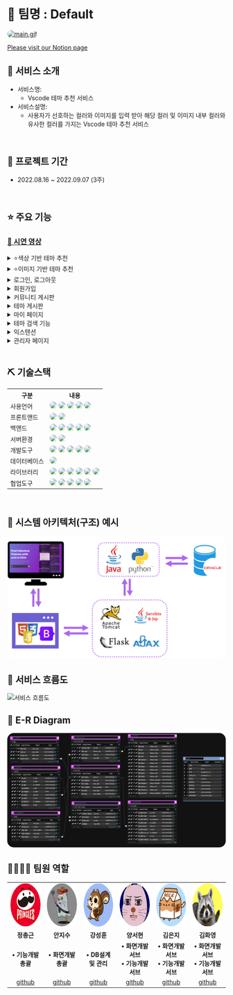 # 🥕 팀명 : Default
<a href="https://www.notion.so/Default-3e84e0b0b9a04020aa7122b01318cb5b"><img src="ReadMeImg/메인.gif" alt="main.gif" width="540" height="300" style="border-radius:15px"/></a>

[Please visit our Notion page](https://www.notion.so/Default-3e84e0b0b9a04020aa7122b01318cb5b)


## 👀 서비스 소개
* 서비스명:
  *  Vscode 테마 추천 서비스
* 서비스설명:
  *  사용자가 선호하는 컬러와 이미지를 입력 받아 해당 컬러 및 이미지 내부 컬러와 유사한 컬러를 가지는 Vscode 테마 추천 서비스 
<br>

## 📅 프로젝트 기간
- 2022.08.16 ~ 2022.09.07 (3주)
<br>

## ⭐ 주요 기능

### [🎥 시연 영상](https://youtu.be/RN_3gnuGoNQ)

<details>

<summary>⭐색상 기반 테마 추천</summary>

<!-- summary 아래 한칸 공백 두어야함 -->
<img src="ReadMeImg/colorSelect.png"  alt="colorSelect"/>

<br>

- 유저는 메인페이지에서 Color Select 버튼을 통해 색상 선택 화면으로 이동할 수 있음.
- 색상 선택 페이지에서 5개의 선호 컬러 및 자신의 주 사용 언어를 선택하고 버튼을 클릭하면 해당 색상과 유사한 색상을 가진 테마 8개를 추천 받을 수 있음
- 추천 받은 페이지에서 테마 이름을 클릭하면 테마 상세보기 페이지로 이동함
> [색상 기반 테마 추천 알고리즘 상세 설명](https://www.notion.so/1acc4fa14ba64faab8cace798c2adc7b#d7f451a54e1c4109941fea1c60223ee2)
  
</details>

<details>

<summary>⭐이미지 기반 테마 추천</summary>

<!-- summary 아래 한칸 공백 두어야함 -->
<img src="ReadMeImg/imageSelect.png"  alt="imageSelect"/>

<br>

- 유저는 메인페이지에서 Select image 버튼을 통해 로컬에 저장된 자신이 좋아하는 이미지를 선택할 수 있음.
- 이미지 선택 후 자신의 주 사용 언어를 선택하고 버튼을 클릭하면 이미지 내부에 주요 색상 5종과 유사한 색상을 가진 테마 8개를 추천 받을 수 있음.
- 추천 받은 페이지에서 테마 이름을 클릭하면 테마 상세보기 페이지로 이동함.
> [이미지 기반 테마 추천 알고리즘 상세 설명](https://www.notion.so/1acc4fa14ba64faab8cace798c2adc7b#708cb75f000e4659b4ff3330be8a3e50)
</details>


<details>

<summary>로그인, 로그아웃</summary>

<!-- summary 아래 한칸 공백 두어야함 -->
<img src="ReadMeImg/login.png"  alt="login"/>

<br>

- 사용자가 가입한 아이디와 비밀변호를 정확히 입력하면 로그인 할 수 있음
- 가입하지 않은 아이디 입력 혹은 비밀번호를 정확히 입력하지 않을 시 경고 창을 띄우며 입력란을 초기화함
- 카카오 API를 이용하여 간편 로그인 기능 구현
- 카카오로 간편 로그인한 회원은 자동으로 회원 가입됨
- 로그인한 회원의 회원 정보는 세션에 저장되어 유지되며 로그아웃 버튼을 클릭시 세션을 초기화하며 로그아웃 됨
  
</details>

<details>

<summary>회원가입</summary>

<!-- summary 아래 한칸 공백 두어야함 -->
<img src="ReadMeImg/register.png"  alt="register"/>

<br>

- 사용자는 아이디, 패스워드, 닉네임을 입력하면 회원가입 할 수 있음
- 이미 가입된 아이디, 패스워드와 패스워드 확인이 일치하게 입력하지 않을 시 혹은 입력 값 중 하나라도 공백을 입력한다면 각각 알림창을 띄워 사용자의 올바른 입력을 유도함
  
</details>

<details>

<summary>커뮤니티 게시판</summary>

<!-- summary 아래 한칸 공백 두어야함 -->
<img src="ReadMeImg/communityBoard.png"  alt="board"/>

<br>

- 커뮤니티 게시판은 인기글 게시판, 언어별(Python, Java, Html...) 게시판으로 구분됨
- 인기글 게시판은 전체 게시글을 조회수별로 정렬하여 보여줌, 언어별 게시판은 해당 카테고리별 게시글을 시간순으로 정렬하여 보여줌
- 게시판에서 게시글 제목을 클릭하면 게시글 상세보기 페이지로 이동하며 게시글에 좋아요를 누를 수 있음
- 로그인한 회원은 글 쓰기 및 자신이 쓴 글에 대한 수정, 삭제 권한을 가짐.
- 로그인한 회원은 댓글 쓰기 및 자신이 쓴 댓글에 대한 삭제 권한을 가짐.
- 게시판은 한번에 최대 20개의 게시글을 볼 수 있으며 더 많은 게시글을 보기 위해서는 페이지를 통해 이동해야함
- 유저는 한 화면상에서 최대 5개의 페이지를 클릭할 수 있고, 버튼을 통해 한번에 +-5페이지를 이동할 수 있음
  
</details>

<details>

<summary>테마 게시판</summary>

<!-- summary 아래 한칸 공백 두어야함 -->
<img src="ReadMeImg/themeBoard.png"  alt="theme"/>

<br>

- 테마 게시판은 Vscode에서 제공하는 테마 플러그인 설치시 적용할 수 있는 테마들을 테마 이름으로 구분된 형태로 확인할 수 있음.
- 테마 게시판에서 테마 이름을 클릭시 테마 상세보기 페이지로 이동함.
- 테마 상세보기 페이지는 기본적으로 테마 제작자, 테마 설치 횟수 유저들의 좋아요 개수등을 확인 할 수 있음
- 테마 상세보기 페이지에서 유저는 언어별, 폰트별 다른 테마 적용화면을 확인할 수 있음
- 테마 상세보기 페이지에서 유저는 좋아요 버튼을 통해 테마에 좋아요를 누를 수 있으며 이미 한번 좋아요한 테마에 좋아요를 클릭시 좋아요 취소됨.
- 테마 상세보기 페이지에서 유저는 인스톨 버튼을 통해 테마 설치 페이지로 이동할 수 있음.
- 테마 게시판은 한번에 최대 16개의 게시글을 볼 수 있으며 더 많은 게시글을 보기 위해서는 페이지를 통해 이동해야함
- 유저는 한 화면상에서 최대 5개의 페이지를 클릭할 수 있고, 버튼을 통해 한번에 +-5페이지를 이동할 수 있음.
  
</details>

<details>

<summary>마이 페이지</summary>

<!-- summary 아래 한칸 공백 두어야함 -->
<img src="ReadMeImg/myPage.png"  alt="mypage"/>

<br>

- 로그인한 사용자는 헤더의 메뉴를 통해 마이 페이지로 이동할 수 있음.
- 회원가입을 통해 가입한 회원은 마이페이지에서 닉네임과 패스워드를 수정할 수 있으며 회원 탈퇴 할 수 있음. 카카오 로그인한 회원은 마이페이지에서 회원 탈퇴만 가능함.
- 회원은 마이페이지 좌측 버튼을 통해 자신이 좋아요한 테마 및 작성한 게시글을 볼 수 있음.
- 좋아요한 테마는 한번에 최대 4개의 테마를 보여주며 더 많은 테마에 좋아요를 했을 시 하단의 버튼을 누르면 더 많은 테마를 확인 할 수 있으며 테마명을 클릭하면 테마 상세보기 페이지로 이동함
- 작성한 게시글은 제목, 작성일자, 조회수, 좋아요 수 등의 간략한 정보를 확인 할 수 있으며, 제목을 클릭시 상세보기 페이지로 이동함
  
</details>

<details>

<summary>테마 검색 기능</summary>

<!-- summary 아래 한칸 공백 두어야함 -->

- 사용자는 메인페이지의 검색란에서 키워드를 통해 해당 키워드를 가진 테마를 검색 할 수 있음.
- 해당 키워드를 가진 테마가 있다면 최대 8종류가 보여지고 테마명을 클릭하면 테마 상세보기 페이지로 이동할 수 있음
  
</details>

<details>

<summary>익스텐션</summary>

<!-- summary 아래 한칸 공백 두어야함 -->

- 사용자는 메인페이지 하단에서 Vscode의 유용한 익스텐션 정보를 확인 할 수 있음.
- 익스텐션 아이콘을 클릭 시 설치 페이지로 이동함
  
</details>

<details>

<summary>관리자 페이지</summary>

<!-- summary 아래 한칸 공백 두어야함 -->
<img src="ReadMeImg/admin.png"  alt="admin"/>

<br>

- 관리자 아이디로 로그인 시 헤더에서 관리자 페이지로 이동할 수 있음.
- 관리자는 모든 유저에 대한 삭제 권한을 가지며 유저 삭제를 할 수 있음.
  
</details>
<br>

## ⛏ 기술스택
<table>
    <tr>
        <th>구분</th>
        <th>내용</th>
    </tr>
    <tr>
        <td>사용언어</td>
        <td>
            <img src="https://img.shields.io/badge/Java-007396?style=for-the-badge&logo=java&logoColor=white" style="border-radius:15px"/>
            <img src="https://img.shields.io/badge/Python-3776AB?style=for-the-badge&logo=Python&logoColor=white" style="border-radius:15px">
            <img src="https://img.shields.io/badge/HTML5-E34F26?style=for-the-badge&logo=HTML5&logoColor=white" style="border-radius:15px"/>
            <img src="https://img.shields.io/badge/CSS3-1572B6?style=for-the-badge&logo=CSS3&logoColor=white" style="border-radius:15px"/>
            <img src="https://img.shields.io/badge/JavaScript-F7DF1E?style=for-the-badge&logo=JavaScript&logoColor=white" style="border-radius:15px"/>
        </td>
    </tr>
        <tr>
        <td>프론트앤드</td>
        <td>
            <img src="https://img.shields.io/badge/BootStrap-7952B3?style=for-the-badge&logo=BootStrap&logoColor=white" style="border-radius:15px"/>
            <img src="https://img.shields.io/badge/jquery-0769AD?style=for-the-badge&logo=jquery&logoColor=white" style="border-radius:15px"/>
        </td>
    </tr>
    <tr>
        <td>백앤드</td>
        <td>
            <img src="https://img.shields.io/badge/spring-6DB33F?style=for-the-badge&logo=spring&logoColor=white" style="border-radius:15px"/> 
            <img src="https://img.shields.io/badge/Jsp-007396?style=for-the-badge&logo=java&logoColor=white" style="border-radius:15px"/>
            <img src="https://img.shields.io/badge/Ajax-007396?style=for-the-badge&logo=java&logoColor=white" style="border-radius:15px"/>
            <img src="https://img.shields.io/badge/jstl-007396?style=for-the-badge&logo=java&logoColor=white" style="border-radius:15px"/>
            <img src="https://img.shields.io/badge/MyBatis-007396?style=for-the-badge&logo=java&logoColor=white" style="border-radius:15px"/>
        </td>
    </tr>
    <tr>
        <td>서버환경</td>
        <td>
            <img src="https://img.shields.io/badge/Apache Tomcat-D22128?style=for-the-badge&logo=Apache Tomcat&logoColor=white" style="border-radius:15px"/>
            <img src="https://img.shields.io/badge/flask-000000?style=for-the-badge&logo=flask&logoColor=white" style="border-radius:15px"/>
        </td>
    </tr>
    <tr>
        <td>개발도구</td>
        <td>
            <img src="https://img.shields.io/badge/VSCode-007ACC?style=for-the-badge&logo=VisualStudioCode&logoColor=white" style="border-radius:15px"/>
            <img src="https://img.shields.io/badge/Eclipse-2C2255?style=for-the-badge&logo=Eclipse&logoColor=white" style="border-radius:15px"/>
            <img src="https://img.shields.io/badge/Jupyter-F37626?style=for-the-badge&logoColor=white" style="border-radius:15px"/>
            <img src="https://img.shields.io/badge/dbeaver-003B57?style=for-the-badge&logoColor=white" style="border-radius:15px"/>
            <img src="https://img.shields.io/badge/sql developer-003B57?style=for-the-badge&logoColor=white" style="border-radius:15px"/>
        </td>
    </tr>
    <tr>
        <td>데이터베이스</td>
        <td>
            <img src="https://img.shields.io/badge/Oracle 11g-F80000?style=for-the-badge&logo=Oracle&logoColor=white" style="border-radius:15px"/>
        </td>
    </tr>
    <tr>
        <td>라이브러리</td>
        <td>
            <img src="https://img.shields.io/badge/Anaconda-44A833?style=for-the-badge&logo=Anaconda&logoColor=white" style="border-radius:15px"/>        
            <img src="https://img.shields.io/badge/Selenium-43B02A?style=for-the-badge&logo=Selenium&logoColor=white" style="border-radius:15px"/>
            <img src="https://img.shields.io/badge/opencv-5C3EE8?style=for-the-badge&logo=opencv&logoColor=white" style="border-radius:15px"/>
            <img src="https://img.shields.io/badge/NumPy-013243?style=for-the-badge&logo=NumPy&logoColor=white" style="border-radius:15px"/>
            <img src="https://img.shields.io/badge/pandas-150458?style=for-the-badge&logo=pandas&logoColor=white" style="border-radius:15px"/>
            <img src="https://img.shields.io/badge/Scikit learn-F7931E?style=for-the-badge&logo=Scikit-learn&logoColor=white" style="border-radius:15px"/>
        </td>
    </tr>
    <tr>
        <td>협업도구</td>
        <td>
            <img src="https://img.shields.io/badge/git-F05032?style=for-the-badge&logo=git&logoColor=white" style="border-radius:15px"/>
            <img src="https://img.shields.io/badge/GitHub-181717?style=for-the-badge&logo=GitHub&logoColor=white" style="border-radius:15px"/>
            <img src="https://img.shields.io/badge/Notion-000000?style=for-the-badge&logo=notion&logoColor=white" style="border-radius:15px"/>
            <img src="https://img.shields.io/badge/slack-4A154B?style=for-the-badge&logo=slack&logoColor=white" style="border-radius:15px"/>
            <img src="https://img.shields.io/badge/discord-5865F2?style=for-the-badge&logo=discord&logoColor=white" style="border-radius:15px"/>
        </td>
    </tr>
    
</table>


<br>

## 📌 시스템 아키텍처(구조) 예시 
<img src="ReadMeImg/systemA.png" alt="E-R Diagram" style="border-radius:15px"/>
<br>

## 📌 서비스 흐름도
![서비스 흐름도]()
<br>

## 📌 E-R Diagram
<img src="ReadMeImg/default_erd.png" alt="E-R Diagram" style="border-radius:15px"/>
<br>

<!-- ## 🖥 화면 구성 -->
<!-- 시연영상 잘라서  -->

## 👨‍👩‍👦‍👦 팀원 역할
<table>
  <tr>
    <!-- 정충근 -->
    <td align="center"><img src="ReadMeImg/정충근.png" width="100" height="100"/></td>
    <!-- 안지수 -->
    <td align="center"><img src="ReadMeImg/안지수.png" width="100" height="100"/></td>
    <!-- 강성훈 -->
    <td align="center"><img src="ReadMeImg/강성훈.png" width="100" height="100"/></td>
    <!-- 양서현 -->
    <td align="center"><img src="ReadMeImg/양서현.png" width="100" height="100"/></td>
    <!-- 김은지 -->
    <td align="center"><img src="ReadMeImg/김은지.png" width="100" height="100"/></td>
    <!-- 김화영 -->
    <td align="center"><img src="ReadMeImg/김화영.png" width="100" height="100"/></td>
  </tr>
  <tr>
    <td align="center"><strong>정충근</strong></td>
    <td align="center"><strong>안지수</strong></td>
    <td align="center"><strong>강성훈</strong></td>
    <td align="center"><strong>양서현</strong></td>
    <td align="center"><strong>김은지</strong></td>
    <td align="center"><strong>김화영</strong></td>
  </tr>
  <tr>
    <!-- 정충근 -->
    <td align="center"><b>• 기능개발 총괄</b></td>
    <!-- 안지수 -->
    <td align="center"><b>• 화면개발 총괄</b></td>
    <!-- 강성훈 -->
    <td align="center"><b>• DB설계 및 관리</b></td>
    <!-- 양서현 -->
    <td align="center"><b>• 화면개발 서브 <br> • 기능개발 서브</b></td>
    <!-- 김은지 -->
    <td align="center"><b>• 화면개발 서브 <br> • 기능개발 서브</b></td>
    <!-- 김화영 -->
    <td align="center"><b>• 화면개발 서브 <br> • 기능개발 서브</b></td>
  </tr>
  <tr>
    <!-- 정충근 -->
    <td align="center"><a href="https://github.com/PringlesHair" target='_blank'>github</a></td>
    <!-- 안지수 -->
    <td align="center"><a href="https://github.com/Scarlett0JS" target='_blank'>github</a></td>
    <!-- 강성훈 -->
    <td align="center"><a href="https://github.com/tmxjvm5" target='_blank'>github</a></td>
    <!-- 양서현 -->
    <td align="center"><a href="https://github.com/pyth1007" target='_blank'>github</a></td>
    <!-- 김은지 -->
    <td align="center"><a href="https://github.com/eunji78" target='_blank'>github</a></td>
    <!-- 김화영 -->
    <td align="center"><a href="https://github.com/dotoritoring" target='_blank'>github</a></td>
  </tr>
</table>